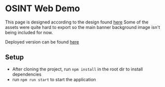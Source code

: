 # OSINT Web Demo 

This page is designed according to the design found [here](https://www.figma.com/file/0Mmvi5RfRTmjm3zQzEazF6/Trial-Design---OSINT-Industries?type=design&node-id=301-474&mode=design&t=TOrUGtRZIOFYWX8s-0)
Some of the assets were quite hard to export so the main banner background image isn't being included for now. 

Deployed version can be found [here](https://osint-web-liart.vercel.app/)

## Setup 
- After cloning the project, run ```npm install``` in the root dir to install dependencies 
- run ```npm run start``` to start the application 


